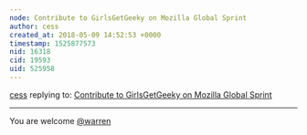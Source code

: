 ```yaml
---
node: Contribute to GirlsGetGeeky on Mozilla Global Sprint
author: cess
created_at: 2018-05-09 14:52:53 +0000
timestamp: 1525877573
nid: 16318
cid: 19593
uid: 525958
---
```




[cess](../profile/cess) replying to: [Contribute to GirlsGetGeeky on Mozilla Global Sprint](../notes/cess/05-09-2018/contribute-to-girlsgetgeeky-on-mozilla-global-sprint)

----
You are welcome [@warren](/profile/warren)